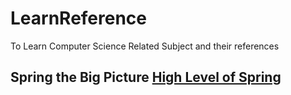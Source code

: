 # LearnReference
To Learn Computer Science Related Subject and their references

## Spring the Big Picture [High Level of Spring](./spring_big_picture.md)
 
